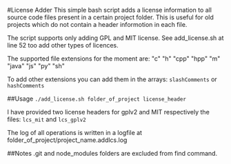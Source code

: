 #License Adder
This simple bash script adds a license information to all source code
files present in a certain project folder. This is useful for old 
projects which do not contain a header informotion in each file.

The script supports only adding GPL and MIT license.
See add_license.sh at line 52 too add other types of licences.

The supported file extensions for the moment are:
"c" "h" "cpp" "hpp" "m" "java" "js" "py" "sh"

To add other extensions you can add them in the arrays:
`slashComments` or `hashComments` 

##Usage
`./add_license.sh folder_of_project license_header`

I have provided two license headers for gplv2 and MIT respectively the files:
`lcs_mit` and `lcs_gplv2`

The log of all operations is written in a logfile at folder_of_project/project_name.addlcs.log

##Notes
.git and node_modules folders are excluded from find command.
